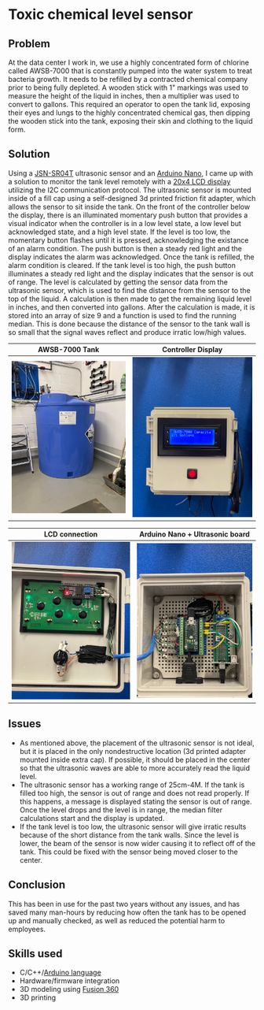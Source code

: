 # Toxic chemical level sensor
## Problem
At the data center I work in, we use a highly concentrated form of chlorine called AWSB-7000 that is constantly pumped into the water system to treat bacteria growth. It needs to be refilled by a contracted chemical company prior to being fully depleted. A wooden stick with 1" markings was used to measure the height of the liquid in inches, then a multiplier was used to convert to gallons. This required an operator to open the tank lid, exposing their eyes and lungs to the highly concentrated chemical gas, then dipping the wooden stick into the tank, exposing their skin and clothing to the liquid form.


## Solution
Using a <a href="https://www.amazon.com/s?k=JSN-SR04T&crid=2UX1JDB96KFTE&sprefix=jsn-sr04t%2Caps%2C75&ref=nb_sb_noss_1"> JSN-SR04T</a> ultrasonic sensor and an <a href="https://www.amazon.com/s?k=arduino+nano&crid=2SKIY0QD65UP0&sprefix=arduino+nan%2Caps%2C81&ref=nb_sb_noss_2"> Arduino Nano</a>, I came up with a solution to monitor the tank level remotely with a <a href="https://www.amazon.com/s?k=4x20+lcd+i2c&sprefix=4x+20+lcd+%2Caps%2C80&ref=nb_sb_ss_ts-doa-p_1_10">20x4 LCD display</a> utilizing the I2C communication protocol. The ultrasonic sensor is mounted inside of a fill cap using a self-designed 3d printed friction fit adapter, which allows the sensor to sit inside the tank. On the front of the controller below the display, there is an illuminated momentary push button that provides a visual indicator when the controller is in a low level state, a low level but acknowledged state, and a high level state. If the level is too low, the momentary button flashes until it is pressed, acknowledging the existance of an alarm condition. The push button is then a steady red light and the display indicates the alarm was acknowledged. Once the tank is refilled, the alarm condition is cleared. If the tank level is too high, the push button illuminates a steady red light and the display indicates that the sensor is out of range. The level is calculated by getting the sensor data from the ultrasonic sensor, which is used to find the distance from the sensor to the top of the liquid. A calculation is then made to get the remaining liquid level in inches, and then converted into gallons. After the calculation is made, it is stored into an array of size 9 and a function is used to find the running median. This is done because the distance of the sensor to the tank wall is so small that the signal waves reflect and produce irratic low/high values. 


AWSB-7000 Tank            |  Controller Display
:-------------------------:|:-------------------------:
![](https://github.com/griffincorriher/Tank-Level-Sensor/blob/main/pictures/308432110_472071698183540_2184842942179239873_n.jpg) | ![](https://github.com/griffincorriher/Tank-Level-Sensor/blob/main/pictures/308571166_460609469177128_8450469272247332403_n.jpg)

LCD connection            |  Arduino Nano + Ultrasonic board
:-------------------------:|:-------------------------:
![](https://raw.githubusercontent.com/griffincorriher/Tank-Level-Sensor/main/pictures/308309851_756642738744793_202947544131946022_n.jpg) | ![](https://github.com/griffincorriher/Tank-Level-Sensor/blob/main/pictures/309009767_1196586654225176_6489248929801947862_n.jpg)



## Issues
- As mentioned above, the placement of the ultrasonic sensor is not ideal, but it is placed in the only nondestructive location (3d printed adapter mounted inside extra cap). If possible, it should be placed in the center so that the ultrasonic waves are able to more accurately read the liquid level.
- The ultrasonic sensor has a working range of 25cm-4M. If the tank is filled too high, the sensor is out of range and does not read properly. If this happens, a message is displayed stating the sensor is out of range. Once the level drops and the level is in range, the median filter calculations start and the display is updated.
- If the tank level is too low, the ultrasonic sensor will give irratic results because of the short distance from the tank walls. Since the level is lower, the beam of the sensor is now wider causing it to reflect off of the tank. This could be fixed with the sensor being moved closer to the center.

## Conclusion
This has been in use for the past two years without any issues, and has saved many man-hours by reducing how often the tank has to be opened up and manually checked, as well as reduced the potential harm to employees.

## Skills used
- C/C++/<a href="https://www.arduino.cc/reference/en/?_gl=1*116vz4k*_ga*MTI0MDgzODE2NS4xNjYxNjYwNTYy*_ga_NEXN8H46L5*MTY2NDA4ODY5OC4zLjEuMTY2NDA4ODcyNC4wLjAuMA">Arduino language</a>
- Hardware/firmware integration
- 3D modeling using <a href="https://www.autodesk.com/products/fusion-360/overview"> Fusion 360 </a>
- 3D printing
